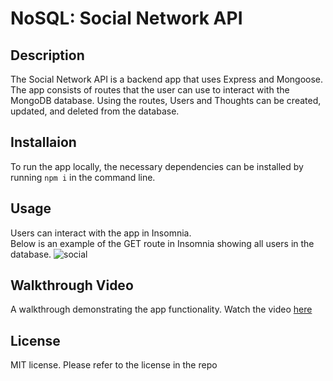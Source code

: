 # NoSQL: Social Network API

## Description
The Social Network API is a backend app that uses Express and Mongoose. The app consists of routes that the user can use to interact with the MongoDB database. Using the routes, Users and Thoughts can be created, updated, and deleted from the database.

## Installaion
To run the app locally, the necessary dependencies can be installed by running `npm i` in the command line.

## Usage
Users can interact with the app in Insomnia.<br>
Below is an example of the GET route in Insomnia showing all users in the database.
![social](https://user-images.githubusercontent.com/111022382/213022930-f88701db-bb72-42ee-b975-06e4f6b5a237.JPG)

## Walkthrough Video
A walkthrough demonstrating the app functionality. Watch the video [here]()

## License
MIT license. Please refer to the license in the repo
